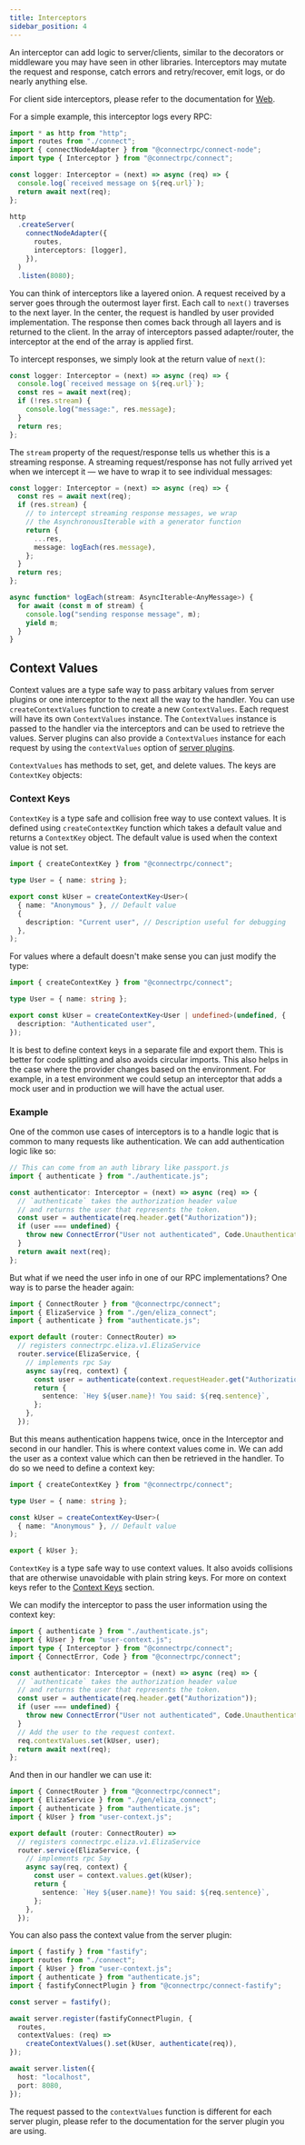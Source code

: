 ```yaml
---
title: Interceptors
sidebar_position: 4
---
```


An interceptor can add logic to server/clients, similar to the decorators
or middleware you may have seen in other libraries. Interceptors may
mutate the request and response, catch errors and retry/recover, emit
logs, or do nearly anything else.

For client side interceptors, please refer to the documentation for [Web](../web/interceptors).

For a simple example, this interceptor logs every RPC:

```ts
import * as http from "http";
import routes from "./connect";
import { connectNodeAdapter } from "@connectrpc/connect-node";
import type { Interceptor } from "@connectrpc/connect";

const logger: Interceptor = (next) => async (req) => {
  console.log(`received message on ${req.url}`);
  return await next(req);
};

http
  .createServer(
    connectNodeAdapter({
      routes,
      interceptors: [logger],
    }),
  )
  .listen(8080);
```

You can think of interceptors like a layered onion. A request received by a server goes through the outermost layer first. Each call to `next()` traverses to the next layer. In the center, the request is handled by user provided implementation. The response then comes back through all layers and is returned to the client. In the array of interceptors passed adapter/router, the interceptor at the end of the array is applied first.

To intercept responses, we simply look at the return value of `next()`:

```ts
const logger: Interceptor = (next) => async (req) => {
  console.log(`received message on ${req.url}`);
  const res = await next(req);
  if (!res.stream) {
    console.log("message:", res.message);
  }
  return res;
};
```

The `stream` property of the request/response tells us whether this is a streaming
response. A streaming request/response has not fully arrived yet when we intercept it
— we have to wrap it to see individual messages:

```ts
const logger: Interceptor = (next) => async (req) => {
  const res = await next(req);
  if (res.stream) {
    // to intercept streaming response messages, we wrap
    // the AsynchronousIterable with a generator function
    return {
      ...res,
      message: logEach(res.message),
    };
  }
  return res;
};

async function* logEach(stream: AsyncIterable<AnyMessage>) {
  for await (const m of stream) {
    console.log("sending response message", m);
    yield m;
  }
}
```

## Context Values

Context values are a type safe way to pass arbitary values from server plugins or one interceptor to the next all the way to the handler. You can use `createContextValues` function to create a new `ContextValues`. Each request will have its own `ContextValues` instance. The `ContextValues` instance is passed to the handler via the interceptors and can be used to retrieve the values. Server plugins can also provide a `ContextValues` instance for each request by using the `contextValues` option of [server plugins](./server-plugins.md).

`ContextValues` has methods to set, get, and delete values. The keys are `ContextKey` objects:

### Context Keys

`ContextKey` is a type safe and collision free way to use context values. It is defined using `createContextKey` function which takes a default value and returns a `ContextKey` object. The default value is used when the context value is not set.

```ts
import { createContextKey } from "@connectrpc/connect";

type User = { name: string };

export const kUser = createContextKey<User>(
  { name: "Anonymous" }, // Default value
  {
    description: "Current user", // Description useful for debugging
  },
);
```

For values where a default doesn't make sense you can just modify the type:

```ts
import { createContextKey } from "@connectrpc/connect";

type User = { name: string };

export const kUser = createContextKey<User | undefined>(undefined, {
  description: "Authenticated user",
});
```

It is best to define context keys in a separate file and export them. This is better for code splitting and also avoids circular imports. This also helps in the case where the provider changes based on the environment. For example, in a test environment we could setup an interceptor that adds a mock user and in production we will have the actual user.

### Example

One of the common use cases of interceptors is to a handle logic that is common to many requests like authentication. We can add authentication logic like so:

```ts
// This can come from an auth library like passport.js
import { authenticate } from "./authenticate.js";

const authenticator: Interceptor = (next) => async (req) => {
  // `authenticate` takes the authorization header value
  // and returns the user that represents the token.
  const user = authenticate(req.header.get("Authorization"));
  if (user === undefined) {
    throw new ConnectError("User not authenticated", Code.Unauthenticated);
  }
  return await next(req);
};
```

But what if we need the user info in one of our RPC implementations? One way is to parse the header again:

```ts
import { ConnectRouter } from "@connectrpc/connect";
import { ElizaService } from "./gen/eliza_connect";
import { authenticate } from "authenticate.js";

export default (router: ConnectRouter) =>
  // registers connectrpc.eliza.v1.ElizaService
  router.service(ElizaService, {
    // implements rpc Say
    async say(req, context) {
      const user = authenticate(context.requestHeader.get("Authorization"))!;
      return {
        sentence: `Hey ${user.name}! You said: ${req.sentence}`,
      };
    },
  });
```

But this means authentication happens twice, once in the Interceptor and second in our handler. This is where context values come in. We can add the user as a context value which can then be retrieved in the handler. To do so we need to define a context key:

```ts title=user-context.js
import { createContextKey } from "@connectrpc/connect";

type User = { name: string };

const kUser = createContextKey<User>(
  { name: "Anonymous" }, // Default value
);

export { kUser };
```

`ContextKey` is a type safe way to use context values. It also avoids collisions that are otherwise unavoidable with plain string keys. For more on context keys refer to the [Context Keys](#context-keys) section.

We can modify the interceptor to pass the user information using the context key:

```ts
import { authenticate } from "./authenticate.js";
import { kUser } from "user-context.js";
import type { Interceptor } from "@connectrpc/connect";
import { ConnectError, Code } from "@connectrpc/connect";

const authenticator: Interceptor = (next) => async (req) => {
  // `authenticate` takes the authorization header value
  // and returns the user that represents the token.
  const user = authenticate(req.header.get("Authorization"));
  if (user === undefined) {
    throw new ConnectError("User not authenticated", Code.Unauthenticated);
  }
  // Add the user to the request context.
  req.contextValues.set(kUser, user);
  return await next(req);
};
```

And then in our handler we can use it:

```ts
import { ConnectRouter } from "@connectrpc/connect";
import { ElizaService } from "./gen/eliza_connect";
import { authenticate } from "authenticate.js";
import { kUser } from "user-context.js";

export default (router: ConnectRouter) =>
  // registers connectrpc.eliza.v1.ElizaService
  router.service(ElizaService, {
    // implements rpc Say
    async say(req, context) {
      const user = context.values.get(kUser);
      return {
        sentence: `Hey ${user.name}! You said: ${req.sentence}`,
      };
    },
  });
```

You can also pass the context value from the server plugin:

```ts
import { fastify } from "fastify";
import routes from "./connect";
import { kUser } from "user-context.js";
import { authenticate } from "authenticate.js";
import { fastifyConnectPlugin } from "@connectrpc/connect-fastify";

const server = fastify();

await server.register(fastifyConnectPlugin, {
  routes,
  contextValues: (req) =>
    createContextValues().set(kUser, authenticate(req)),
});

await server.listen({
  host: "localhost",
  port: 8080,
});
```

The request passed to the `contextValues` function is different for each server plugin, please refer to the documentation for the server plugin you are using.
